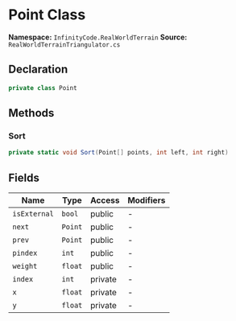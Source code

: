 # Point Class

**Namespace:** `InfinityCode.RealWorldTerrain`
**Source:** `RealWorldTerrainTriangulator.cs`

## Declaration

```csharp
private class Point
```

## Methods

### Sort

```csharp
private static void Sort(Point[] points, int left, int right)
```

## Fields

| Name | Type | Access | Modifiers |
|------|------|--------|-----------|
| `isExternal` | `bool` | public | - |
| `next` | `Point` | public | - |
| `prev` | `Point` | public | - |
| `pindex` | `int` | public | - |
| `weight` | `float` | public | - |
| `index` | `int` | private | - |
| `x` | `float` | private | - |
| `y` | `float` | private | - |

